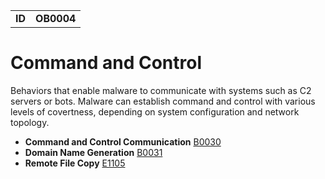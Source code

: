 |||
|---|---|
|**ID**|**OB0004**|


# Command and Control
Behaviors that enable malware to communicate with systems such as C2 servers or bots. Malware can establish command and control with various levels of covertness, depending on system configuration and network topology. 

* **Command and Control Communication** [B0030](../command-and-control/command-control-comm.md)
* **Domain Name Generation** [B0031](../command-and-control/domain-name-generate.md)
* **Remote File Copy** [E1105](../command-and-control/remote-file-copy.md)
